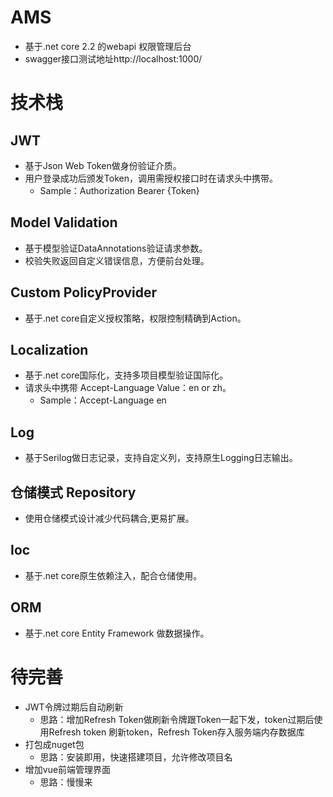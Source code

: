 # AMS
* 基于.net core 2.2 的webapi 权限管理后台
* swagger接口测试地址http://localhost:1000/
# 技术栈
## JWT
* 基于Json Web Token做身份验证介质。
* 用户登录成功后颁发Token，调用需授权接口时在请求头中携带。
    * Sample：Authorization Bearer {Token}
## Model Validation
* 基于模型验证DataAnnotations验证请求参数。
* 校验失败返回自定义错误信息，方便前台处理。
## Custom PolicyProvider
* 基于.net core自定义授权策略，权限控制精确到Action。
## Localization 
* 基于.net core国际化，支持多项目模型验证国际化。
* 请求头中携带 Accept-Language Value：en or zh。
    * Sample：Accept-Language en
## Log
* 基于Serilog做日志记录，支持自定义列，支持原生Logging日志输出。
## 仓储模式 Repository
* 使用仓储模式设计减少代码耦合,更易扩展。
## Ioc
* 基于.net core原生依赖注入，配合仓储使用。
## ORM
* 基于.net core Entity Framework 做数据操作。
# 待完善
* JWT令牌过期后自动刷新
    * 思路：增加Refresh Token做刷新令牌跟Token一起下发，token过期后使用Refresh token 刷新token，Refresh Token存入服务端内存数据库
* 打包成nuget包
    * 思路：安装即用，快速搭建项目，允许修改项目名
* 增加vue前端管理界面
    * 思路：慢慢来
